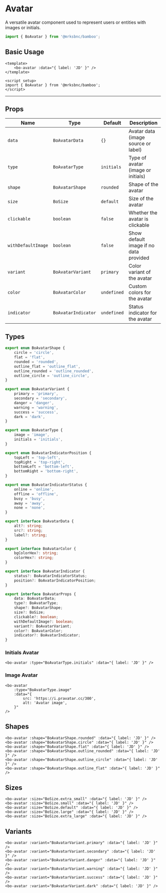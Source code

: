 <script setup>
import { BoAvatar, BoAvatarShape, BoAvatarType, BoAvatarVariant, BoAvatarIndicatorStatus, BoAvatarIndicatorPosition } from '@/components/bo-avatar';
import { BoSize } from '@/shared';
import { BoIcon, Icon } from '@/components/bo-icon';
</script>

# Avatar

A versatile avatar component used to represent users or entities with images or initials.

```js
import { BoAvatar } from '@mrksbnc/bamboo';
```

## Basic Usage

```vue
<template>
	<bo-avatar :data="{ label: 'JD' }" />
</template>

<script setup>
import { BoAvatar } from '@mrksbnc/bamboo';
</script>
```

<hr />

<div class="my-4 flex items-center gap-4">
	<div class="my-4 flex items-center gap-4">
		<bo-avatar :data="{ label: 'JD' }" />
		<bo-avatar
			:data="{ label: 'JD' }"
			:shape="BoAvatarShape.circle"
		/>
		<bo-avatar
			:shape="BoAvatarShape.flat"
			:data="{ label: 'JD' }"
		/>
	</div>
	<div class="my-4 flex items-center gap-4">
		<bo-avatar
			:type="BoAvatarType.image"
			:data="{
				src: 'https://i.pravatar.cc/300',
				alt: 'Avatar image',
			}"
		/>
		<bo-avatar
			:type="BoAvatarType.image"
			:shape="BoAvatarShape.circle"
			:data="{
				src: 'https://i.pravatar.cc/300',
				alt: 'Avatar image',
			}"
		/>
		<bo-avatar
			:type="BoAvatarType.image"
			:shape="BoAvatarShape.flat"
			:data="{
				src: 'https://i.pravatar.cc/300',
				alt: 'Avatar image',
			}"
		/>
	</div>
</div>

## Props

| Name               | Type                | Default     | Description                            |
| ------------------ | ------------------- | ----------- | -------------------------------------- |
| `data`             | `BoAvatarData`      | `{}`        | Avatar data (image source or label)    |
| `type`             | `BoAvatarType`      | `initials`  | Type of avatar (image or initials)     |
| `shape`            | `BoAvatarShape`     | `rounded`   | Shape of the avatar                    |
| `size`             | `BoSize`            | `default`   | Size of the avatar                     |
| `clickable`        | `boolean`           | `false`     | Whether the avatar is clickable        |
| `withDefaultImage` | `boolean`           | `false`     | Show default image if no data provided |
| `variant`          | `BoAvatarVariant`   | `primary`   | Color variant of the avatar            |
| `color`            | `BoAvatarColor`     | `undefined` | Custom colors for the avatar           |
| `indicator`        | `BoAvatarIndicator` | `undefined` | Status indicator for the avatar        |

## Types

```ts
export enum BoAvatarShape {
	circle = 'circle',
	flat = 'flat',
	rounded = 'rounded',
	outline_flat = 'outline_flat',
	outline_rounded = 'outline_rounded',
	outline_circle = 'outline_circle',
}

export enum BoAvatarVariant {
	primary = 'primary',
	secondary = 'secondary',
	danger = 'danger',
	warning = 'warning',
	success = 'success',
	dark = 'dark',
}

export enum BoAvatarType {
	image = 'image',
	initials = 'initials',
}

export enum BoAvatarIndicatorPosition {
	topLeft = 'top-left',
	topRight = 'top-right',
	bottomLeft = 'bottom-left',
	bottomRight = 'bottom-right',
}

export enum BoAvatarIndicatorStatus {
	online = 'online',
	offline = 'offline',
	busy = 'busy',
	away = 'away',
	none = 'none',
}

export interface BoAvatarData {
	alt?: string;
	src?: string;
	label?: string;
}

export interface BoAvatarColor {
	bgColorHex?: string;
	colorHex?: string;
}

export interface BoAvatarIndicator {
	status?: BoAvatarIndicatorStatus;
	position?: BoAvatarIndicatorPosition;
}

export interface BoAvatarProps {
	data: BoAvatarData;
	type?: BoAvatarType;
	shape?: BoAvatarShape;
	size?: BoSize;
	clickable?: boolean;
	withDefaultImage?: boolean;
	variant?: BoAvatarVariant;
	color?: BoAvatarColor;
	indicator?: BoAvatarIndicator;
}
```

### Initials Avatar

<div class="flex gap-4 items-center my-4">
  <bo-avatar :type="BoAvatarType.initials" :data="{ label: 'JD' }" />
</div>

```vue
<bo-avatar :type="BoAvatarType.initials" :data="{ label: 'JD' }" />
```

### Image Avatar

<div class="flex gap-4 items-center my-4">
  <bo-avatar 
    :type="BoAvatarType.image" 
    :data="{ 
      src: 'https://i.pravatar.cc/300', 
      alt: 'Avatar image' 
    }" 
  />
</div>

```vue
<bo-avatar
	:type="BoAvatarType.image"
	:data="{
		src: 'https://i.pravatar.cc/300',
		alt: 'Avatar image',
	}"
/>
```

## Shapes

<div class="flex gap-4 items-center my-4">
  <bo-avatar :shape="BoAvatarShape.rounded" :data="{ label: 'JD' }" />
  <bo-avatar :shape="BoAvatarShape.circle" :data="{ label: 'JD' }" />
  <bo-avatar :shape="BoAvatarShape.flat" :data="{ label: 'JD' }" />
  <bo-avatar :shape="BoAvatarShape.outline_rounded" :data="{ label: 'JD' }" />
  <bo-avatar :shape="BoAvatarShape.outline_circle" :data="{ label: 'JD' }" />
  <bo-avatar :shape="BoAvatarShape.outline_flat" :data="{ label: 'JD' }" />
</div>

```vue
<bo-avatar :shape="BoAvatarShape.rounded" :data="{ label: 'JD' }" />
<bo-avatar :shape="BoAvatarShape.circle" :data="{ label: 'JD' }" />
<bo-avatar :shape="BoAvatarShape.flat" :data="{ label: 'JD' }" />
<bo-avatar :shape="BoAvatarShape.outline_rounded" :data="{ label: 'JD' }" />
<bo-avatar :shape="BoAvatarShape.outline_circle" :data="{ label: 'JD' }" />
<bo-avatar :shape="BoAvatarShape.outline_flat" :data="{ label: 'JD' }" />
```

## Sizes

<div class="flex items-center gap-4 my-4">
  <bo-avatar :size="BoSize.extra_small" :data="{ label: 'JD' }" />
  <bo-avatar :size="BoSize.small" :data="{ label: 'JD' }" />
  <bo-avatar :size="BoSize.default" :data="{ label: 'JD' }" />
  <bo-avatar :size="BoSize.large" :data="{ label: 'JD' }" />
  <bo-avatar :size="BoSize.extra_large" :data="{ label: 'JD' }" />
</div>

```vue
<bo-avatar :size="BoSize.extra_small" :data="{ label: 'JD' }" />
<bo-avatar :size="BoSize.small" :data="{ label: 'JD' }" />
<bo-avatar :size="BoSize.default" :data="{ label: 'JD' }" />
<bo-avatar :size="BoSize.large" :data="{ label: 'JD' }" />
<bo-avatar :size="BoSize.extra_large" :data="{ label: 'JD' }" />
```

## Variants

<div class="flex gap-4 items-center my-4">
  <bo-avatar :variant="BoAvatarVariant.primary" :data="{ label: 'JD' }" />
  <bo-avatar :variant="BoAvatarVariant.secondary" :data="{ label: 'JD' }" />
  <bo-avatar :variant="BoAvatarVariant.danger" :data="{ label: 'JD' }" />
  <bo-avatar :variant="BoAvatarVariant.warning" :data="{ label: 'JD' }" />
  <bo-avatar :variant="BoAvatarVariant.success" :data="{ label: 'JD' }" />
  <bo-avatar :variant="BoAvatarVariant.dark" :data="{ label: 'JD' }" />
</div>

```vue
<bo-avatar :variant="BoAvatarVariant.primary" :data="{ label: 'JD' }" />
<bo-avatar :variant="BoAvatarVariant.secondary" :data="{ label: 'JD' }" />
<bo-avatar :variant="BoAvatarVariant.danger" :data="{ label: 'JD' }" />
<bo-avatar :variant="BoAvatarVariant.warning" :data="{ label: 'JD' }" />
<bo-avatar :variant="BoAvatarVariant.success" :data="{ label: 'JD' }" />
<bo-avatar :variant="BoAvatarVariant.dark" :data="{ label: 'JD' }" />
```
